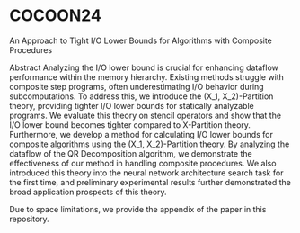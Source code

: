 # COCOON24
An Approach to Tight I/O Lower Bounds for Algorithms with Composite Procedures

Abstract
Analyzing the I/O lower bound is crucial for enhancing dataflow performance within the memory hierarchy. Existing methods struggle with composite step programs, often underestimating I/O behavior during subcomputations. To address this, we introduce the (X_1, X_2)-Partition theory, providing tighter I/O lower bounds for statically analyzable programs. We evaluate this theory on stencil operators and show that the I/O lower bound becomes tighter compared to X-Partition theory. Furthermore, we develop a method for calculating I/O lower bounds for composite algorithms using the (X_1, X_2)-Partition theory. By analyzing the dataflow of the QR Decomposition algorithm, we demonstrate the effectiveness of our method in handling composite procedures. We also introduced this theory into the neural network architecture search task for the first time, and preliminary experimental results further demonstrated the broad application prospects of this theory.

Due to space limitations, we provide the appendix of the paper in this repository.
